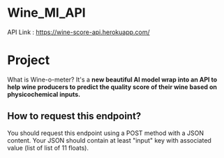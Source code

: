 # Wine_Ml_API
API Link : https://wine-score-api.herokuapp.com/

# Project
What is Wine-o-meter? It's a **new beautiful AI model wrap into an API to help wine producers to predict the quality score of their wine based on physicochemical inputs.**

## How to request this endpoint?
You should request this endpoint using a POST method with a JSON content. Your JSON should contain at least "input" key with associated value (list of list of 11 floats).
